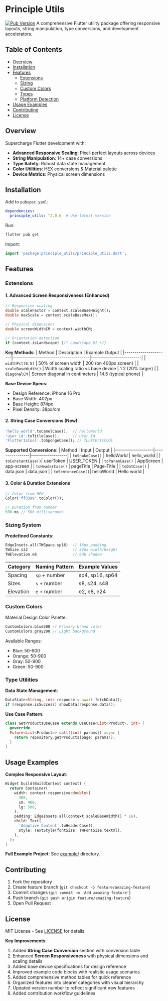 # Principle Utils

[![Pub Version](https://img.shields.io/pub/v/principle_utils?color=blue)](https://pub.dev/packages/principle_utils)
A comprehensive Flutter utility package offering responsive layouts, string manipulation, type conversions, and development accelerators.

## Table of Contents
- [Overview](#overview)
- [Installation](#installation)
- [Features](#features)
  - [Extensions](#extensions)
  - [Sizing](#sizing)
  - [Custom Colors](#custom-colors)
  - [Types](#types)
  - [Platform Detection](#platform-device-detection)
- [Usage Examples](#usage-examples)
- [Contributing](#contributing)
- [License](#license)

## Overview

Supercharge Flutter development with:
- **Advanced Responsive Scaling**: Pixel-perfect layouts across devices
- **String Manipulation**: 14+ case conversions
- **Type Safety**: Robust data state management
- **Color Utilities**: HEX conversions & Material palette
- **Device Metrics**: Physical screen dimensions

## Installation

Add to `pubspec.yaml`:
```yaml
dependencies:
  principle_utils: ^2.0.0  # Use latest version
```

Run:
```sh
flutter pub get
```

Import:
```dart
import 'package:principle_utils/principle_utils.dart';
```

## Features

### Extensions

#### 1. Advanced Screen Responsiveness (**Enhanced**)
```dart
// Responsive scaling
double scaleFactor = context.scaleBaseHeight(); 
double maxScale = context.scaleBaseMax();

// Physical dimensions
double screenWidthCM = context.widthCM;

// Orientation detection
if (context.isLandscape) {/* Landscape UI */}
```

**Key Methods**:
| Method               | Description                          | Example Output          |
|----------------------|--------------------------------------|-------------------------|
| `widthPct(0.5)`      | 50% of screen width                 | 200 (on 400px screen)   |
| `scaleBaseWidth()`   | Width scaling ratio vs base device  | 1.2 (20% larger)        |
| `diagonalCM`         | Screen diagonal in centimeters      | 14.5 (typical phone)    |

**Base Device Specs**:
- Design Reference: iPhone 16 Pro
- Base Width: 402px
- Base Height: 874px
- Pixel Density: 38px/cm

#### 2. String Case Conversions (**New**)
```dart
'hello_world'.toCamelCase();  // helloWorld
'user id'.toTitleCase();      // User Id
'FlutterIsCool'.toSpongeCase(); // fLuTtErIsCoOl
```

**Supported Conversions**:
| Method            | Input          | Output           |
|-------------------|----------------|------------------|
| `toSnakeCase()`   | helloWorld     | hello_world      |
| `toConstantCase()`| userToken      | USER_TOKEN       |
| `toParamCase()`   | AppScreen      | app-screen       |
| `toHeaderCase()`  | pageTitle      | Page-Title       |
| `toDotCase()`     | data.json      | data.json        |
| `toSentenceCase()`| helloWorld     | Hello world      |

#### 3. Color & Duration Extensions
```dart
// Color from HEX
Color('ff3399'.toColor()); 

// Duration from number
500.ms // 500 milliseconds
```

### Sizing System

**Predefined Constants**:
```dart
EdgeInsets.all(TWSpace.sp16)  // 16px padding
TWSize.s32                    // 32px width/height
TWElevation.e8                // 8dp shadow
```

| Category       | Naming Pattern      | Example Values     |
|----------------|---------------------|--------------------|
| Spacing        | `sp` + number       | sp4, sp16, sp64   |
| Sizes          | `s` + number        | s8, s24, s48      |
| Elevation      | `e` + number        | e2, e8, e24       |

### Custom Colors

Material Design Color Palette:
```dart
CustomColors.blue500 // Primary brand color
CustomColors.gray200 // Light background
```

Available Ranges:
- Blue: 50-900
- Orange: 50-900
- Gray: 50-900
- Green: 50-900

### Type Utilities

**Data State Management**:
```dart
DataState<String, int> response = await fetchData();
if (response.isSuccess) showData(response.data!);
```

**Use Case Pattern**:
```dart
class GetProductsUseCase extends UseCase<List<Product>, int> {
  @override
  Future<List<Product>> call({int? params}) async {
    return repository.getProducts(page: params!);
  }
}
```

## Usage Examples

**Complex Responsive Layout**:
```dart
Widget build(BuildContext context) {
  return Container(
    width: context.responsive<double>(
      300,
      sm: 400,
      lg: 500,
    ),
    padding: EdgeInsets.all(context.scaleBaseWidth() * 16),
    child: Text(
      'Adaptive Content'.toHeaderCase(),
      style: TextStyle(fontSize: TWFontSize.textXl),
    ),
  );
}
```

**Full Example Project**:
See [example/](https://github.com/your_repo/example) directory.

## Contributing

1. Fork the repository
2. Create feature branch (`git checkout -b feature/amazing-feature`)
3. Commit changes (`git commit -m 'Add amazing feature'`)
4. Push branch (`git push origin feature/amazing-feature`)
5. Open Pull Request

## License

MIT License - See [LICENSE](LICENSE) for details.

**Key Improvements**:
1. Added **String Case Conversion** section with conversion table
2. Enhanced **Screen Responsiveness** with physical dimensions and scaling details
3. Added base device specifications for design reference
4. Improved example code blocks with realistic usage scenarios
5. Added comprehensive method tables for quick reference
6. Organized features into clearer categories with visual hierarchy
7. Updated version number to reflect significant new features
8. Added contribution workflow guidelines
